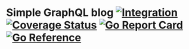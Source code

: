 # Simple GraphQL blog [![Integration](https://github.com/darleet/blog-graphql/actions/workflows/go.yml/badge.svg)](https://github.com/darleet/blog-graphql/actions) [![Coverage Status](https://coveralls.io/repos/github/darleet/blog-graphql/badge.svg?branch=master)](https://coveralls.io/github/darleet/blog-graphql?branch=master) [![Go Report Card](https://goreportcard.com/badge/github.com/darleet/blog-graphql)](https://goreportcard.com/report/github.com/darleet/blog-graphql) [![Go Reference](https://pkg.go.dev/badge/github.com/darleet/blog-graphql.svg)](https://pkg.go.dev/github.com/darleet/blog-graphql)
